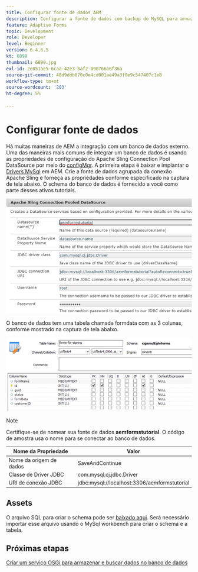 ```yaml
---
title: Configurar fonte de dados AEM
description: Configurar a fonte de dados com backup do MySQL para armazenar e recuperar dados de formulário
feature: Adaptive Forms
topic: Development
role: Developer
level: Beginner
version: 6.4,6.5
kt: 6899
thumbnail: 6899.jpg
exl-id: 2e851ae5-6caa-42e3-8af2-090766a6f36a
source-git-commit: 48d9ddb870c0e4cd001ae49a3f0e9c547407c1e8
workflow-type: tm+mt
source-wordcount: '203'
ht-degree: 5%

---
```


# Configurar fonte de dados

Há muitas maneiras de AEM a integração com um banco de dados externo. Uma das maneiras mais comuns de integrar um banco de dados é usando as propriedades de configuração do Apache Sling Connection Pool DataSource por meio do [configMgr](http://localhost:4502/system/console/configMgr).
A primeira etapa é baixar e implantar o [Drivers MySql](https://mvnrepository.com/artifact/mysql/mysql-connector-java) em AEM.
Crie a fonte de dados agrupada da conexão Apache Sling e forneça as propriedades conforme especificado na captura de tela abaixo. O schema do banco de dados é fornecido a você como parte desses ativos tutoriais.

![fonte de dados](assets/data-source.PNG)

O banco de dados tem uma tabela chamada formdata com as 3 colunas, conforme mostrado na captura de tela abaixo.

![base de dados](assets/data-base.PNG)


>[!NOTE]
>Certifique-se de nomear sua fonte de dados **aemformstutorial**. O código de amostra usa o nome para se conectar ao banco de dados.

| Nome da Propriedade | Valor |
| ------------------------|--------------------------------------- |
| Nome da origem de dados | SaveAndContinue |
| Classe de Driver JDBC | com.mysql.cj.jdbc.Driver |
| URI de conexão JDBC | jdbc:mysql://localhost:3306/aemformstutorial |

## Assets

O arquivo SQL para criar o schema pode ser [baixado aqui](assets/sign-multiple-forms.sql). Será necessário importar esse arquivo usando o MySql workbench para criar o schema e a tabela.

## Próximas etapas

[Criar um serviço OSGi para armazenar e buscar dados no banco de dados](./create-osgi-service.md)
